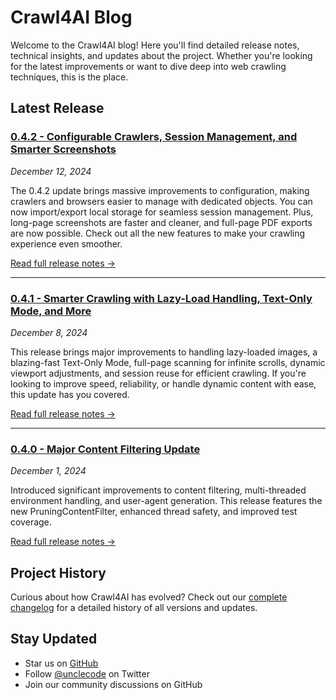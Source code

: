 # Crawl4AI Blog

Welcome to the Crawl4AI blog! Here you'll find detailed release notes, technical insights, and updates about the project. Whether you're looking for the latest improvements or want to dive deep into web crawling techniques, this is the place.

## Latest Release

### [0.4.2 - Configurable Crawlers, Session Management, and Smarter Screenshots](releases/0.4.2.md)
*December 12, 2024*

The 0.4.2 update brings massive improvements to configuration, making crawlers and browsers easier to manage with dedicated objects. You can now import/export local storage for seamless session management. Plus, long-page screenshots are faster and cleaner, and full-page PDF exports are now possible. Check out all the new features to make your crawling experience even smoother.

[Read full release notes →](releases/0.4.2.md)

---

### [0.4.1 - Smarter Crawling with Lazy-Load Handling, Text-Only Mode, and More](releases/0.4.1.md)
*December 8, 2024*

This release brings major improvements to handling lazy-loaded images, a blazing-fast Text-Only Mode, full-page scanning for infinite scrolls, dynamic viewport adjustments, and session reuse for efficient crawling. If you're looking to improve speed, reliability, or handle dynamic content with ease, this update has you covered.

[Read full release notes →](releases/0.4.1.md)

---

### [0.4.0 - Major Content Filtering Update](releases/0.4.0.md)
*December 1, 2024*

Introduced significant improvements to content filtering, multi-threaded environment handling, and user-agent generation. This release features the new PruningContentFilter, enhanced thread safety, and improved test coverage.

[Read full release notes →](releases/0.4.0.md)

## Project History

Curious about how Crawl4AI has evolved? Check out our [complete changelog](https://github.com/unclecode/crawl4ai/blob/main/CHANGELOG.md) for a detailed history of all versions and updates.

## Stay Updated

- Star us on [GitHub](https://github.com/unclecode/crawl4ai)
- Follow [@unclecode](https://twitter.com/unclecode) on Twitter
- Join our community discussions on GitHub

